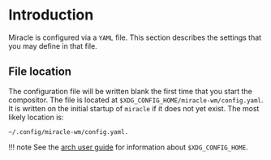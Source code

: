 # Introduction
Miracle is configured via a `YAML` file. This section describes the settings that you may define in that file.

## File location
The configuration file will be written blank the first time that you start the compositor. The file is located at `$XDG_CONFIG_HOME/miracle-wm/config.yaml`. It is written on the initial startup of `miracle` if it does not yet exist. The most likely location is:

```
~/.config/miracle-wm/config.yaml.
```

!!! note
    See the [arch user guide](https://wiki.archlinux.org/title/XDG_Base_Directory) for information about `$XDG_CONFIG_HOME`.
